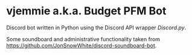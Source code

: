 # vjemmie a.k.a. Budget PFM Bot
Discord bot written in Python using the Discord API wrapper *Discord.py*.

Some soundboard and administrative functionality taken from https://github.com/JonSnowWhite/discord-soundboard-bot.

